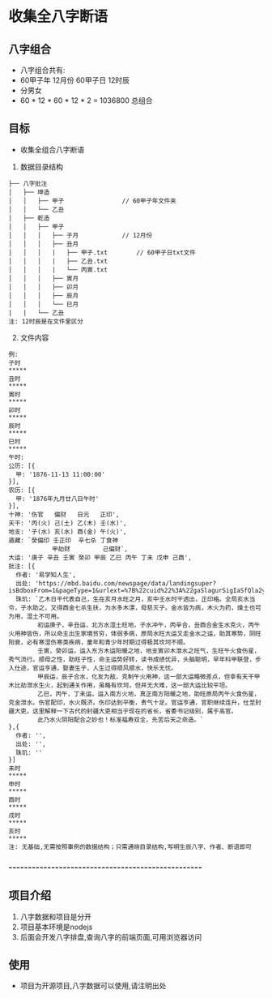 # 收集全八字断语

## 八字组合
+ 八字组合共有:
+ 60甲子年 12月份 60甲子日 12时辰
+ 分男女
+ 60 * 12 * 60 * 12 * 2 = 1036800 总组合

## 目标
+ 收集全组合八字断语
1. 数据目录结构
```
├── 八字批注
│   ├── 坤造
│   │   ├── 甲子                // 60甲子年文件夹
│   │   └── 乙丑                
│   ├── 乾造
│   │   ├── 甲子
│   │   │   ├── 子月            // 12月份
│   │   │   ├── 丑月
│   │   │   |   ├── 甲子.txt        // 60甲子日txt文件
│   │   │   |   ├── 乙丑.txt
│   │   │   |   └── 丙寅.txt
│   │   │   ├── 寅月
│   │   │   ├── 卯月
│   │   │   ├── 辰月
│   │   │   └── 巳月      
|   |   └── 乙丑
注: 12时辰是在文件里区分
```
2. 文件内容
```
例:
子时
*****
丑时
*****
寅时
*****
卯时
*****
辰时
*****
巳时
*****
午时:
公历: [{
  甲: '1876-11-13 11:00:00'
}],
农历: [{
  甲: '1876年九月廿八日午时'
}],
十神: '伤官   偏财   日元   正印',
天干: '丙(火) 己(土) 乙(木) 壬(水)',
地支: '子(水) 亥(水) 酉(金) 午(火)',
遁藏: `癸偏印 壬正印  辛七杀 丁食神
            甲劫财         己偏财`,
大运: '庚子 辛丑 壬寅 癸卯 甲辰 乙巳 丙午 丁未 戊申 己酉',
批注: [{
  作者: '易学知人生',
  出处: 'https://mbd.baidu.com/newspage/data/landingsuper?isBdboxFrom=1&pageType=1&urlext=%7B%22cuid%22%3A%22gaSlagurSigIaSfQla2yuYah2agLu2iD0av6tl8Y2aj0828E08HB808VQOrb81udb1WmA%22%7D&context=%7B%22nid%22%3A%22news_8841146387039728240%22%7D',
  珠玑: `乙木日干代表自己，生在亥月水旺之月，亥中壬水时干透出，正印格。全局亥水当令，子水助之，又得酉金七杀生扶，为水多木漂，母慈灭子。金水皆为病，木火为药，燥土也可为用，湿土不可用。
        初运庚子，辛丑运，北方水湿土旺地，子水冲午，丙辛合，丑酉合金生水克火，丙午火用神皆伤，所以命主出生家境贫穷，体弱多病，原局水旺大运又走金水之运，助其寒势，阴旺阳衰，必有寒湿伤寒类疾病，童年和青少年时期过得极其坎坷不顺。
        壬寅，癸卯运，运入东方木运阳暖之地，地支寅卯木泄水之旺气，生旺午火食伤星，秀气流行。顺母之性，助旺子性，命主运势好转，读书成绩优异，头脑聪明，早年科甲联登，步入仕途，官运亨通，娶妻生子，人生过得顺风顺水，快乐无忧。
        甲辰运，辰子合水，化友为敌，克制午火用神，这一部大运略微差点，但幸有天干甲木比劫泄水生火，起到通关作用，虽略有坎坷，但并无大难，这一部大运比较平坦。
        乙巳，丙午，丁未运，运入南方火地，真正南方阳暖之地，助旺原局丙午火食伤星，克金泄水。伤官配印，水火既济。伤印达到平衡，贵气十足。官运亨通，官职继续连升，仕至封疆大吏。这里解释一下古代的封疆大吏相当于现在的省长，省委书记级别，属于高官。
        此乃水火阴阳配合之妙也！标准福寿双全，先苦后天之命造。`
},{
  作者: '',
  出处: '',
  珠玑: ''
}]
未时
*****
申时
*****
酉时
*****
戌时
*****
亥时
*****
注: 无基础,无需按照事例的数据结构；只需通晓目录结构,写明生辰八字、作者、断语即可
```

### --------------------------------------------------

## 项目介绍
1. 八字数据和项目是分开
2. 项目基本环境是nodejs
3. 后面会开发八字排盘,查询八字的前端页面,可用浏览器访问

## 使用
+ 项目为开源项目,八字数据可以使用,请注明出处